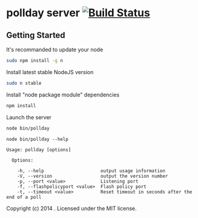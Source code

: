 # pollday server [![Build Status](https://secure.travis-ci.org/LaNetscouade/pollday.png?branch=master)](http://travis-ci.org/LaNetscouade/pollday)

## Getting Started

It's recommanded to update your node
```bash
sudo npm install -g n
```

Install latest stable NodeJS version
```bash
sudo n stable
```

Install "node package module" dependencies
```bash
npm install
```

Launch the server
```bash
node bin/pollday
```

```
node bin/pollday --help

Usage: pollday [options]

  Options:

    -h, --help                     output usage information
    -V, --version                  output the version number
    -p, --port <value>             Listening port
    -f, --flashpolicyport <value>  Flash policy port
    -t, --timeout <value>          Reset timeout in seconds after the end of a poll
```

Copyright (c) 2014 . Licensed under the MIT license.
